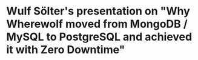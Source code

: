# Wulf Sölter's presentation on "Why Wherewolf moved from MongoDB / MySQL to PostgreSQL and achieved it with Zero Downtime"

